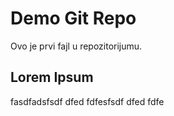 # Demo Git Repo

Ovo je prvi fajl u repozitorijumu.

## Lorem Ipsum

fasdfadsfsdf dfed fdfesfsdf dfed fdfe
